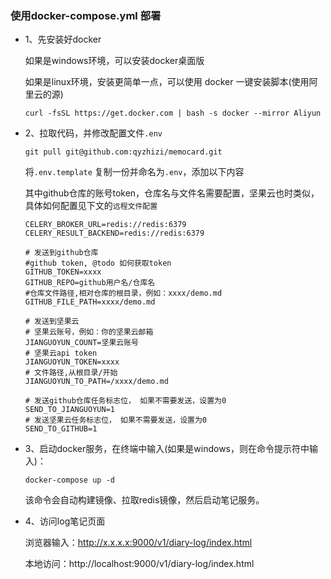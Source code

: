 ### 使用docker-compose.yml 部署
- 1、先安装好docker

    如果是windows环境，可以安装docker桌面版

    如果是linux环境，安装更简单一点，可以使用 docker 一键安装脚本(使用阿里云的源)
    ```
    curl -fsSL https://get.docker.com | bash -s docker --mirror Aliyun
    ```
- 2、拉取代码，并修改配置文件`.env`

    ```
    git pull git@github.com:qyzhizi/memocard.git
    ```
    将`.env.template` 复制一份并命名为`.env`，添加以下内容

    其中github仓库的账号token，仓库名与文件名需要配置，坚果云也时类似，具体如何配置见下文的`远程文件配置`

    ```
    CELERY_BROKER_URL=redis://redis:6379
    CELERY_RESULT_BACKEND=redis://redis:6379

    # 发送到github仓库
    #github token, @todo 如何获取token
    GITHUB_TOKEN=xxxx
    GITHUB_REPO=github用户名/仓库名
    #仓库文件路径,相对仓库的根目录，例如：xxxx/demo.md
    GITHUB_FILE_PATH=xxxx/demo.md

    # 发送到坚果云
    # 坚果云账号，例如：你的坚果云邮箱
    JIANGUOYUN_COUNT=坚果云账号
    # 坚果云api token
    JIANGUOYUN_TOKEN=xxxx
    # 文件路径,从根目录/开始
    JIANGUOYUN_TO_PATH=/xxxx/demo.md

    # 发送github仓库任务标志位， 如果不需要发送，设置为0
    SEND_TO_JIANGUOYUN=1
    # 发送坚果云任务标志位， 如果不需要发送，设置为0
    SEND_TO_GITHUB=1
    ```

- 3、启动docker服务，在终端中输入(如果是windows，则在命令提示符中输入)：
    ```
    docker-compose up -d
    ```
    该命令会自动构建镜像、拉取redis镜像，然后启动笔记服务。
- 4、访问log笔记页面

    浏览器输入：http://x.x.x.x:9000/v1/diary-log/index.html

    本地访问：http://localhost:9000/v1/diary-log/index.html